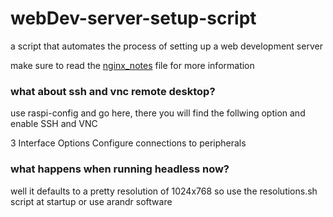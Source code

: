 # webDev-server-setup-script
a script that automates the process of setting up a web development server

make sure to read the [nginx_notes](https://github.com/BeanGreen247/webDev-server-setup-script/blob/main/nginx_notes) file for more information

### what about ssh and vnc remote desktop?

use raspi-config and go here, there you will find the follwing option and enable SSH and VNC

3 Interface Options    Configure connections to peripherals

### what happens when running headless now?

well it defaults to a pretty resolution of 1024x768 so use the resolutions.sh script at startup or use arandr software
